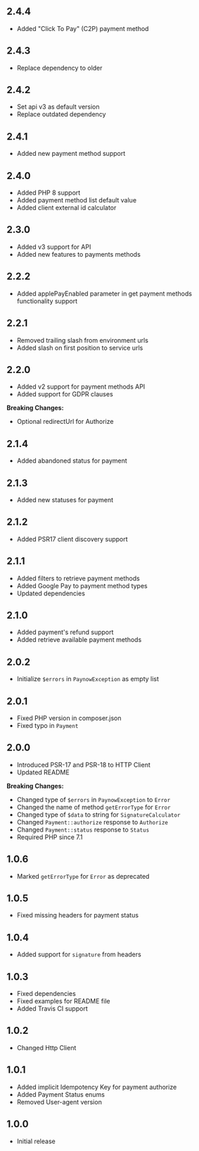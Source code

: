 ## 2.4.4
- Added "Click To Pay" (C2P) payment method 

## 2.4.3
- Replace dependency to older

## 2.4.2
- Set api v3 as default version
- Replace outdated dependency

## 2.4.1
- Added new payment method support

## 2.4.0
- Added PHP 8 support
- Added payment method list default value
- Added client external id calculator

## 2.3.0
- Added v3 support for API
- Added new features to payments methods

## 2.2.2
- Added applePayEnabled parameter in get payment methods functionality support

## 2.2.1
- Removed trailing slash from environment urls
- Added slash on first position to service urls

## 2.2.0
- Added v2 support for payment methods API
- Added support for GDPR clauses

**Breaking Changes:**
- Optional redirectUrl for Authorize

## 2.1.4
- Added abandoned status for payment

## 2.1.3
- Added new statuses for payment

## 2.1.2
- Added PSR17 client discovery support

## 2.1.1
- Added filters to retrieve payment methods
- Added Google Pay to payment method types
- Updated dependencies

## 2.1.0
- Added payment's refund support
- Added retrieve available payment methods

## 2.0.2
- Initialize `$errors` in `PaynowException` as empty list

## 2.0.1
- Fixed PHP version in composer.json
- Fixed typo in `Payment`

## 2.0.0
- Introduced PSR-17 and PSR-18 to HTTP Client
- Updated README

**Breaking Changes:**
- Changed type of `$errors` in `PaynowException` to `Error`
- Changed the name of method `getErrorType` for `Error`
- Changed type of `$data` to string for `SignatureCalculator`
- Changed `Payment::authorize` response to `Authorize`
- Changed `Payment::status` response to `Status`
- Required PHP since 7.1

## 1.0.6
- Marked `getErrorType` for `Error` as deprecated

## 1.0.5
- Fixed missing headers for payment status

## 1.0.4
- Added support for `signature` from headers

## 1.0.3
- Fixed dependencies
- Fixed examples for README file
- Added Travis CI support

## 1.0.2
- Changed Http Client

## 1.0.1
- Added implicit Idempotency Key for payment authorize
- Added Payment Status enums
- Removed User-agent version

## 1.0.0
- Initial release
